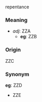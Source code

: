 repentance
### Meaning
+ _adj_: ZZA
    + __eg__: ZZB

### Origin

ZZC

### Synonym

__eg__: ZZD

+ ZZE


